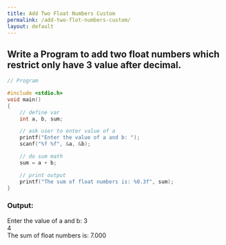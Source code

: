 ```yaml
---
title: Add Two Float Numbers Custom
permalink: /add-two-flot-numbers-custom/
layout: default
---
```


## Write a Program to add two float numbers which restrict only have 3 value after decimal.

``` c
// Program

#include <stdio.h>
void main()
{
    // define var
    int a, b, sum;

    // ask user to enter value of a
    printf("Enter the value of a and b: ");
    scanf("%f %f", &a, &b);

    // do sum math
    sum = a + b;

    // print output
    printf("The sum of float numbers is: %0.3f", sum);
}

```

### Output: <br/> 
Enter the value of a and b: 3 <br/>
4 <br/>
The sum of float numbers is: 7.000
